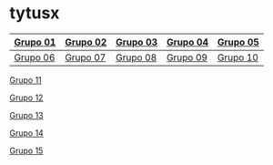 # tytusx


|[Grupo 01](https://tytusdb.github.io/tytusx/20211SVAC/G01/)|[Grupo 02](https://tytusdb.github.io/tytusx/20211SVAC/G02/)|[Grupo 03](https://tytusdb.github.io/tytusx/20211SVAC/G03/)|[Grupo 04](https://tytusdb.github.io/tytusx/20211SVAC/G04/)|[Grupo 05](https://tytusdb.github.io/tytusx/20211SVAC/G05/docs/)|
|-|-|-|-|-|
|[Grupo 06](https://tytusdb.github.io/tytusx/20211SVAC/G06/)|[Grupo 07](https://tytusdb.github.io/tytusx/20211SVAC/G07/FRONTEND/)|[Grupo 08](https://tytusdb.github.io/tytusx/20211SVAC/G08/)|[Grupo 09](https://tytusdb.github.io/tytusx/20211SVAC/G09/)|[Grupo 10](https://tytusdb.github.io/tytusx/20211SVAC/G10/)|


[Grupo 11](https://tytusdb.github.io/tytusx/20211SVAC/G11/)

[Grupo 12](https://tytusdb.github.io/tytusx/20211SVAC/G12/)

[Grupo 13](https://tytusdb.github.io/tytusx/20211SVAC/G13/)

[Grupo 14](https://tytusdb.github.io/tytusx/20211SVAC/G14/)

[Grupo 15](https://tytusdb.github.io/tytusx/20211SVAC/G15/)

